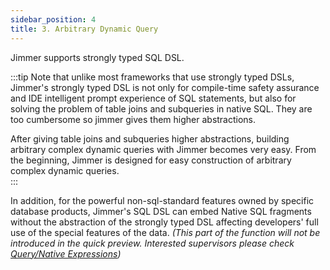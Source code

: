 ```yaml
---
sidebar_position: 4 
title: 3. Arbitrary Dynamic Query
---  
```


Jimmer supports strongly typed SQL DSL.  

:::tip
Note that unlike most frameworks that use strongly typed DSLs, Jimmer's strongly typed DSL is not only for compile-time safety assurance and IDE intelligent prompt experience of SQL statements, but also for solving the problem of table joins and subqueries in native SQL. They are too cumbersome so jimmer gives them higher abstractions.  

After giving table joins and subqueries higher abstractions, building arbitrary complex dynamic queries with Jimmer becomes very easy. From the beginning, Jimmer is designed for easy construction of arbitrary complex dynamic queries.  
:::  

In addition, for the powerful non-sql-standard features owned by specific database products, Jimmer's SQL DSL can embed Native SQL fragments without the abstraction of the strongly typed DSL affecting developers' full use of the special features of the data. *(This part of the function will not be introduced in the quick preview. Interested supervisors please check [Query/Native Expressions](../../query/native-sql))*